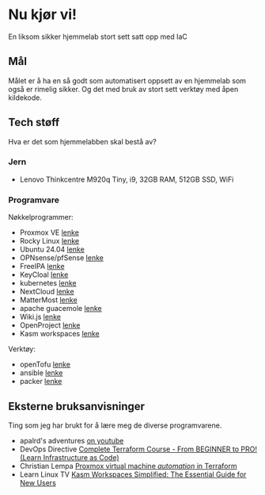 # Nu kjør vi!

En liksom sikker hjemmelab stort sett satt opp med IaC

## Mål

Målet er å ha en så godt som automatisert oppsett av en hjemmelab som også er rimelig sikker. Og det med bruk av stort sett verktøy med åpen kildekode.

## Tech støff

Hva er det som hjemmelabben skal bestå av?

### Jern

- Lenovo Thinkcentre M920q Tiny, i9, 32GB RAM, 512GB SSD, WiFi

### Programvare

Nøkkelprogrammer:

- Proxmox VE [lenke](https://www.proxmox.com/en/)
- Rocky Linux [lenke](https://rockylinux.org/no-NO)
- Ubuntu 24.04 [lenke](https://ubuntu.com/)
- OPNsense/pfSense [lenke](https://opnsense.org/)
- FreeIPA [lenke](https://www.freeipa.org/)
- KeyCloal [lenke](https://www.keycloak.org/)
- kubernetes [lenke](https://kubernetes.io/)
- NextCloud [lenke](https://nextcloud.com/)
- MatterMost [lenke](https://mattermost.com/)
- apache guacemole [lenke](https://guacamole.apache.org/)
- Wiki.js [lenke](https://js.wiki/)
- OpenProject [lenke](https://www.openproject.org/)
- Kasm workspaces [lenke](https://kasmweb.com/)

Verktøy:

- openTofu [lenke](https://opentofu.org/)
- ansible [lenke](https://docs.ansible.com/)
- packer [lenke](https://www.packer.io/)

## Eksterne bruksanvisninger

Ting som jeg har brukt for å lære meg de diverse programvarene.

- apalrd's adventures [on youtube](https://www.youtube.com/@apalrdsadventures/videos)
- DevOps Directive [Complete Terraform Course - From BEGINNER to PRO! (Learn Infrastructure as Code)](https://youtu.be/7xngnjfIlK4?si=ZchQDAig5tDmNIJv)
- Christian Lempa [Proxmox virtual machine _automation_ in Terraform](https://youtu.be/dvyeoDBUtsU?si=VmtJZ-79wN5DhZaa)
- Learn Linux TV [Kasm Workspaces Simplified: The Essential Guide for New Users](https://youtu.be/U5-oNbNEJYI?si=P82qzUjAKjwV8IMi)
